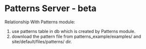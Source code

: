 # Patterns Server - beta

Relationship With Patterns module:
1. use patterns table in db which is created by Patterns module.
2. download the pattern file from patterns_example/examples/ and site/default/files/patterns/ dir.
